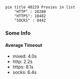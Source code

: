 
```mermaid
pie title 40229 Proxies in list
    "HTTP" : 28288
    "HTTPS": 10482
    "SOCKS" : 8442
```

### Some Info
#### Average Timeout

- mixed: 4.0s
- http: 2.2s
- https: 8.1s
- socks: 6.4s